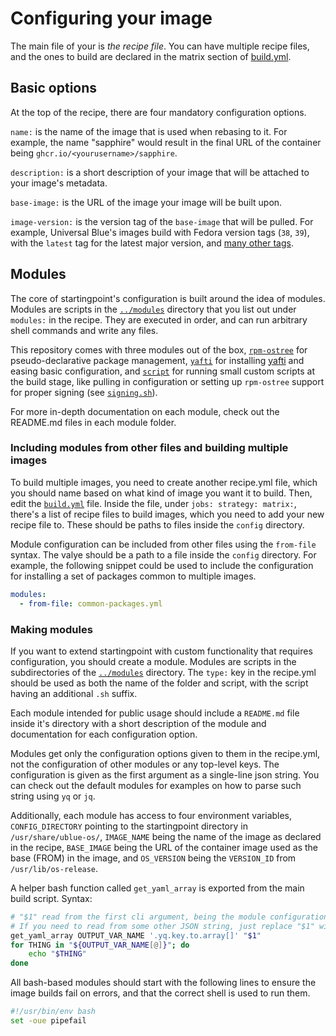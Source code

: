 # Configuring your image

The main file of your is *the recipe file*. You can have multiple recipe files, and the ones to build are declared in the matrix section of [build.yml](../.github/workflows/build.yml). 

## Basic options

At the top of the recipe, there are four mandatory configuration options.

`name:` is the name of the image that is used when rebasing to it. For example, the name "sapphire" would result in the final URL of the container being `ghcr.io/<yourusername>/sapphire`.

`description:` is a short description of your image that will be attached to your image's metadata. 

`base-image:` is the URL of the image your image will be built upon. 

`image-version:` is the version tag of the `base-image` that will be pulled. For example, Universal Blue's images build with Fedora version tags (`38`, `39`), with the `latest` tag for the latest major version, and [many other tags](https://github.com/ublue-os/main/pkgs/container/base-main/versions?filters%5Bversion_type%5D=tagged).

## Modules

The core of startingpoint's configuration is built around the idea of modules. Modules are scripts in the [`../modules`](../modules/) directory that you list out under `modules:` in the recipe. They are executed in order, and can run arbitrary shell commands and write any files.

This repository comes with three modules out of the box, [`rpm-ostree`](../modules/rpm-ostree) for pseudo-declarative package management, [`yafti`](../modules/yafti) for installing [yafti](https://github.com/ublue-os/yafti) and easing basic configuration, and [`script`](../modules/script) for running small custom scripts at the build stage, like pulling in configuration or setting up `rpm-ostree` support for proper signing (see [`signing.sh`](./scripts/signing.sh)).

For more in-depth documentation on each module, check out the README.md files in each module folder.

### Including modules from other files and building multiple images

To build multiple images, you need to create another recipe.yml file, which you should name based on what kind of image you want it to build. Then, edit the [`build.yml`](../.github/workflows/build.yml) file. Inside the file, under `jobs: strategy: matrix:`, there's a list of recipe files to build images, which you need to add your new recipe file to. These should be paths to files inside the `config` directory.

Module configuration can be included from other files using the `from-file` syntax. The valye should be a path to a file inside the `config` directory. For example, the following snippet could be used to include the configuration for installing a set of packages common to multiple images.
```yml
modules:
  - from-file: common-packages.yml
```

### Making modules

If you want to extend startingpoint with custom functionality that requires configuration, you should create a module. Modules are scripts in the subdirectories of the [`../modules`](../modules/) directory. The `type:` key in the recipe.yml should be used as both the name of the folder and script, with the script having an additional `.sh` suffix.

Each module intended for public usage should include a `README.md` file inside it's directory with a short description of the module and documentation for each configuration option.

Modules get only the configuration options given to them in the recipe.yml, not the configuration of other modules or any top-level keys. The configuration is given as the first argument as a single-line json string. You can check out the default modules for examples on how to parse such string using `yq` or `jq`.  

Additionally, each module has access to four environment variables, `CONFIG_DIRECTORY` pointing to the startingpoint directory in `/usr/share/ublue-os/`, `IMAGE_NAME` being the name of the image as declared in the recipe, `BASE_IMAGE` being the URL of the container image used as the base (FROM) in the image, and `OS_VERSION` being the `VERSION_ID` from `/usr/lib/os-release`.

A helper bash function called `get_yaml_array` is exported from the main build script. Syntax:
```bash
# "$1" read from the first cli argument, being the module configuration.
# If you need to read from some other JSON string, just replace "$1" with "$VARNAME".
get_yaml_array OUTPUT_VAR_NAME '.yq.key.to.array[]' "$1"
for THING in "${OUTPUT_VAR_NAME[@]}"; do
    echo "$THING"
done
```

All bash-based modules should start with the following lines to ensure the image builds fail on errors, and that the correct shell is used to run them.
```bash
#!/usr/bin/env bash
set -oue pipefail
```